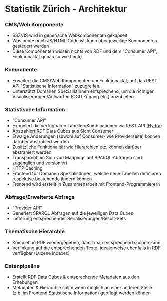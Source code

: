 # Statistik Zürich - Architektur

### CMS/Web Komponente

* SSZVIS wird in generische Webkomponenten gekapselt
* Was heute noch JS/HTML Code ist, kann über jeweilige Komponenten gesteuert werden
* Diese Komponenten wissen nichts von RDF und dem "Consumer API", Funktionalität genau so wie heute

### Komponente

* Erweitert die CMS/Web Komponenten um Funktionalität, auf das REST API "Statistische Information" zuzugreifen.
* Unterstützt Domänen SpezialistInnen entsprechend, um die richtigen Visualisierungen/Antworten (OGD Zugang etc.) anzubieten

### Statistische Information

* "Consumer API"
* Exponiert die verfügbaren Tabellen/Kombinationen via REST API ([Hydra](http://www.hydra-cg.com/))
* Abstrahiert RDF Data Cubes aus Sicht Consumer
* Etwaige Änderungen (sowohl auf Consumer- wie Providerseite) können darüber abstrahiert werden
* Zusätzliche Funktionalität wie Hierarchien etc. können darüber abstrahiert werden
* Transparent, im Sinn von Mappings auf SPARQL Abfragen sind zugänglich und versioniert
* HTTP Caching
* Frontend für Domänen SpezialistInnen, welche neue Tabellen definieren respektive bestehende ändern können
* Frontend wird erstellt in Zusammenarbeit mit Frontend-Programmierern

### Abfrage/Erweiterte Abfrage

* "Provider API"
* Generiert SPARQL Abfragen auf die jeweiligen Data Cubes
* Lieferung entsprechender Serialisierungen/Result-Sets


### Thematische Hierarchie

* Komplett in RDF wiedergegeben, damit man entsprechend suchen kann
* Verlinkung auf die entsprechenden Texte, idealerweise ebenfalls in RDF verfügbar (Lucene indexes)

### Datenpipeline

* Erstellt RDF Data Cubes & entsprechende Metadaten aus den Erhebungen
* Metadaten & Hierarchie sollte wenn möglich an einer anderen Stelle (z.b. im Frontend Statistische Information) gepflegt werden können